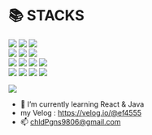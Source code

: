 
<div><h1>📚 STACKS</h1></div>
<div> 
  
<img src="https://img.shields.io/badge/Python-3776AB?style=for-the-badge&logo=Python&logoColor=white">
<img src="https://img.shields.io/badge/javascript-F7DF1E?style=for-the-badge&logo=javascript&logoColor=black">
<img src="https://img.shields.io/badge/Java-007396.svg?&style=for-the-badge&logo=Java&logoColor=white">
<br>

<img src="https://img.shields.io/badge/html5-E34F26?style=for-the-badge&logo=html5&logoColor=white">
<img src="https://img.shields.io/badge/CSS3-1572B6?style=for-the-badge&logo=CSS3&logoColor=white">
<img src="https://img.shields.io/badge/bootstrap-7952B3?style=for-the-badge&logo=bootstrap&logoColor=white">
<br>


<img src="https://img.shields.io/badge/Django-092E20?style=for-the-badge&logo=Django&logoColor=white">
<img src="https://img.shields.io/badge/Vue-4FC08D?style=for-the-badge&logo=vuedotjs&logoColor=white">
<img src="https://img.shields.io/badge/React-61DAFB?style=for-the-badge&logo=react&logoColor=black"> 
<img src="https://img.shields.io/badge/fastapi-009688?style=for-the-badge&logo=fastapi&logoColor=black"> 

<br>
<img src="https://img.shields.io/badge/mysql-4479A1?style=for-the-badge&logo=mysql&logoColor=white"> 
<img src="https://img.shields.io/badge/sqlite-003B57?style=for-the-badge&logo=sqlite&logoColor=white"> 
<img src="https://img.shields.io/badge/git-F05032?style=for-the-badge&logo=git&logoColor=white">
<img src="https://img.shields.io/badge/node.js-339933?style=for-the-badge&logo=Node.js&logoColor=white">
</div>

<a><img src="https://github-readme-stats-git-masterrstaa-rickstaa.vercel.app/api?username=ef4555"/></a>

- 🌱 I’m currently learning React & Java
- my Velog : <a>https://velog.io/@ef4555</a>
- 📫 chldPgns9806@gmail.com

